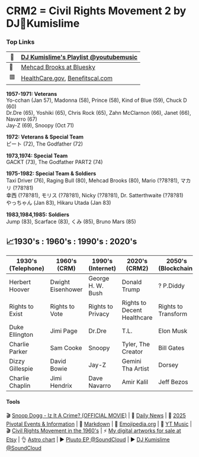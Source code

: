 # CRM2 = Civil Rights Movement 2 by DJ📡Kumislime

### Top Links
| 📡 | [DJ Kumislime's Playlist @youtubemusic](https://music.youtube.com/playlist?list=PLT7degVqvonnf63V8EMyKSAGVkKSquWLm&feature=shared)
| ------------- | -------------
| 🗽 | [Mehcad Brooks at Bluesky](https://bsky.app/profile/mehcad.bsky.social)
| 🟥 | [HealthCare.gov](https://www.healthcare.gov), [Benefitscal.com](https://benefitscal.com)

**1957-1971: Veterans**<br/>
Yo-cchan (Jan 57), Madonna (58), Prince (58), Kind of Blue (59), Chuck D (60)<br/>
Dr.Dre (65), Yoshiki (65), Chris Rock (65), Zahn McClarnon (66), Janet (66), Navarro (67)<br/>
Jay-Z (69), Snoopy (Oct 71)

**1972: Veterans & Special Team**<br/>
ピート (72), The Godfather (72)

**1973,1974: Special Team**<br/>
GACKT (73), The Godfather PART2 (74)

**1975-1982: Special Team & Soldiers**<br/>
Taxi Driver (76), Raging Bull (80), Mehcad Brooks (80), Mario (?78?81), マカリ (?78?81)<br/>
幸西 (?78?81), モリス (?78?81), Nicky (?78?81), Dr. Satterthwaite (?78?81)<br/>
やっちゃん (Jan 83), Hikaru Utada (Jan 83)

**1983,1984,1985: Soldiers**<br/>
Jump (83), Scarface (83), くみ (85), Bruno Mars (85)

## 📈1930's : 1960's : 1990's : 2020's
| 1930's (Telephone) | 1960's (CRM)  | 1990's (Internet) | 2020's (CRM2)     | 2050's (Blockchain)
| -------------    | ------------- | -------------     | -------------       | -------------
| Herbert Hoover | Dwight Eisenhower | George H. W. Bush | Donald Trump | ? P.Diddy
| Rights to Exist | Rights to Vote  | Rights to Privacy | Rights to Decent Healthcare | Rights to Transform
| Duke Ellington   | Jimi Page     | Dr.Dre            | T.L.                | Elon Musk
| Charlie Parker   | Sam Cooke     | Snoopy            | Tyler, The Creator  | Bill Gates
| Dizzy Gillespie  | David Bowie   | Jay-Z             | Gemini Tha Artist   | Dorsey
| Charlie Chaplin  | Jimi Hendrix  | Dave Navarro      | Amir Kalil          | Jeff Bezos

#### Tools
🎬 [Snoop Dogg - Iz It A Crime? (OFFICIAL MOVIE)](https://youtu.be/YJTqBL7MSX0?feature=shared) | 🌠 [Daily News](https://github.com/djkumislime/djkumislime/tree/main) | 🌠 [2025 Pivotal Events & Information](https://github.com/djkumislime/2025/blob/main/README.md) | 💝 [Markdown](https://docs.github.com/en/get-started/writing-on-github/getting-started-with-writing-and-formatting-on-github/basic-writing-and-formatting-syntax) | 💝 [Emojipedia.org](https://emojipedia.org/) | 💝 [YT Music](https://music.youtube.com/) | 🎬 [Civil Rights Movement in the 1960's](https://youtu.be/9ppTiyxFSs0?si=9JVIwt_BKtFEZoEJ) | ⚡ [My digital artworks for sale at Etsy](https://etsy.com/shop/935ent) | 👌 [Astro chart](https://astro-charts.com/chart-of-moment/) | ▶️ [Pluuto EP @SoundCloud](https://soundcloud.com/pluutomusic/sets/pluuto-ep) | ▶️ [DJ Kumislime @SoundCloud](https://soundcloud.com/user-107284496)

